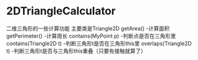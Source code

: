 # 2DTriangleCalculator
二维三角形的一些计算功能
主要类是Triangle2D
getArea() -计算面积
getPerimeter() -计算周长
contains(MyPoint p) -判断点是否在三角形里
contains(Triangle2D t) -判断三角形t是否在三角形this里
overlaps(Triangle2D t) -判断三角形t是否与三角形this重叠（只要有接触就算了）
